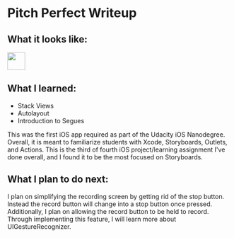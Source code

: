 # Pitch Perfect Writeup

## What it looks like:
<img src="https://github.com/SGuduru96/pitchPerfectiOS/blob/master/readme_assets/pitchPerfect_recording.2019-08-15%2015_15_08.gif" width="40" />

## What I learned:
- Stack Views
- Autolayout
- Introduction to Segues

This was the first iOS app required as part of the Udacity iOS Nanodegree. Overall, it is meant to familiarize students with Xcode, Storyboards, Outlets, and Actions. This is the third of fourth iOS project/learning assignment I've done overall, and I found it to be the most focused on Storyboards.

## What I plan to do next:
I plan on simplifying the recording screen by getting rid of the stop button. Instead the record button will change into a stop button once pressed. Additionally, I plan on allowing the record button to be held to record. Through implementing this feature, I will learn more about UIGestureRecognizer.

